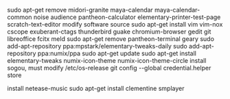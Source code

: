 sudo apt-get remove midori-granite maya-calendar maya-calendar-common noise audience pantheon-calculator elementary-printer-test-page scratch-text-editor
modify software source
sudo apt-get install vim vim-nox cscope exuberant-ctags thunderbird guake chromium-browser gedit git libreoffice fcitx meld
sudo apt-get remove pantheon-terminal geary
sudo add-apt-repository ppa:mpstark/elementary-tweaks-daily
sudo add-apt-repository ppa:numix/ppa
sudo apt-get update
sudo apt-get install elementary-tweaks numix-icon-theme numix-icon-theme-circle
install sogou, must modify /etc/os-release
git config --global credential.helper store

install netease-music
sudo apt-get install clementine smplayer
